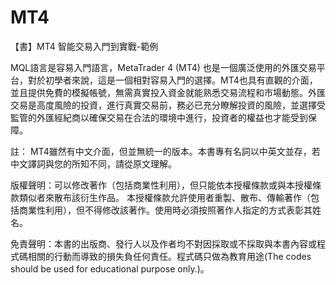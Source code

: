 # MT4
【書】MT4 智能交易入門到實戰-範例

MQL語言是容易入門語言，MetaTrader 4 (MT4) 也是一個廣泛使用的外匯交易平台，對於初學者來說，這是一個相對容易入門的選擇。MT4也具有直觀的介面，並且提供免費的模擬帳號，無需真實投入資金就能熟悉交易流程和市場動態。外匯交易是高度風險的投資，進行真實交易前，務必已充分瞭解投資的風險，並選擇受監管的外匯經紀商以確保交易在合法的環境中進行，投資者的權益也才能受到保障。

註： MT4雖然有中文介面，但並無統一的版本。本書專有名詞以中英文並存，若中文譯詞與您的所知不同，請從原文理解。

版權聲明：可以修改著作（包括商業性利用），但只能依本授權條款或與本授權條款類似者來散布該衍生作品。
本授權條款允許使用者重製、散布、傳輸著作（包括商業性利用），但不得修改該著作。使用時必須按照著作人指定的方式表彰其姓名。

免責聲明：本書的出版商、發行人以及作者均不對因採取或不採取與本書內容或程式碼相關的行動而導致的損失負任何責任。程式碼只做為教育用途(The codes should be used for educational purpose only.)。
